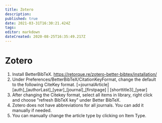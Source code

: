 ```yaml
---
title: Zotero
description: 
published: true
date: 2021-03-31T16:30:21.424Z
tags: 
editor: markdown
dateCreated: 2020-08-25T16:35:49.217Z
---
```


# Zotero
1. Install BetterBibTeX.
https://retorque.re/zotero-better-bibtex/installation/
2. Under Preferences/BetterBibTeX/CitationKeyFormat, change the default to the following CiteKey format.
[=journalArticle][auth]\_[authorLast]\_[year]\_[journal]\_[firstpage] | [shorttitle3]\_[year]
3. After changing the Citekey format, select all items in library, right click and choose "refresh BibTeX key" under Better BibTeX. 
3. Zotero does not have abbreviations for all journals. You can add it manually if needed.
4. You can manually change the article type by clicking on Item Type.